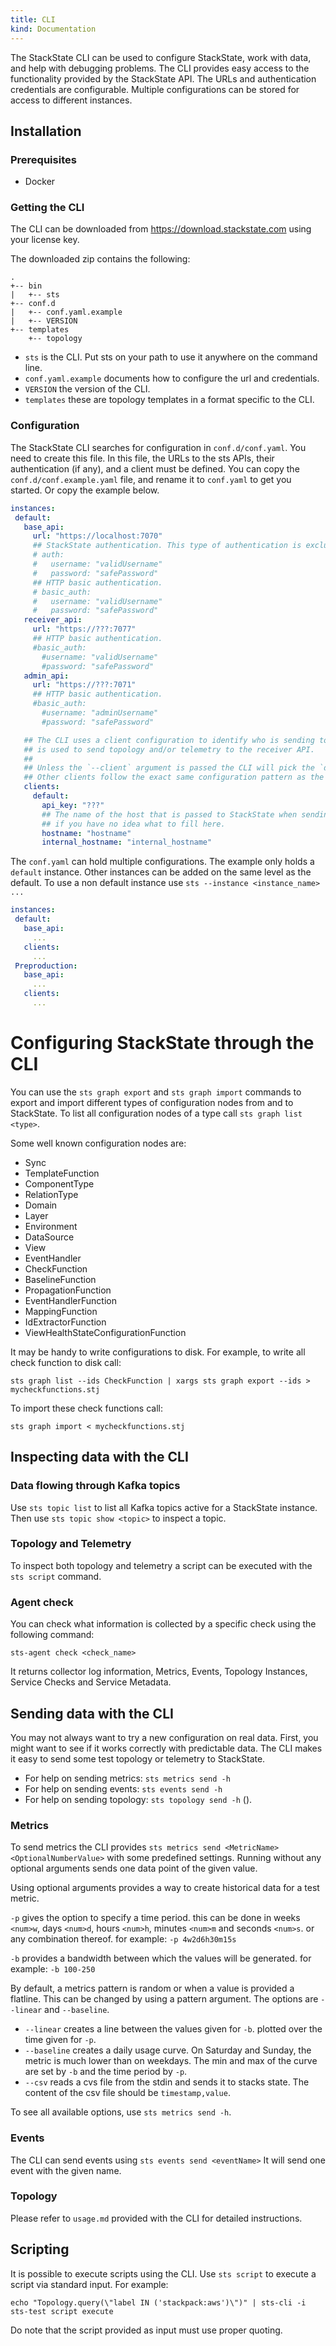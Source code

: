 ```yaml
---
title: CLI
kind: Documentation
---
```


The StackState CLI can be used to configure StackState, work with data, and help with debugging problems. The CLI provides easy access to the functionality provided by the StackState API. The URLs and authentication credentials are configurable. Multiple configurations can be stored for access to different instances.

## Installation

### Prerequisites

* Docker

### Getting the CLI

The CLI can be downloaded from https://download.stackstate.com using your license key.

The downloaded zip contains the following:

``` text
.
+-- bin
|   +-- sts
+-- conf.d
|   +-- conf.yaml.example
|   +-- VERSION
+-- templates
    +-- topology
```

* `sts` is the CLI. Put sts on your path to use it anywhere on the command line.
* `conf.yaml.example` documents how to configure the url and credentials.
* `VERSION` the version of the CLI.
* `templates` these are topology templates in a format specific to the CLI.

### Configuration

The StackState CLI searches for configuration in `conf.d/conf.yaml`. You need to create this file. In this file, the URLs to the sts APIs, their authentication (if any), and a client must be defined. You can copy the `conf.d/conf.example.yaml` file, and rename it to `conf.yaml` to get you started. Or copy the example below.

``` yaml
instances:
 default:
   base_api:
     url: "https://localhost:7070"
     ## StackState authentication. This type of authentication is exclusive to the `base_api`.
     # auth:
     #   username: "validUsername"
     #   password: "safePassword"
     ## HTTP basic authentication.
     # basic_auth:
     #   username: "validUsername"
     #   password: "safePassword"
   receiver_api:
     url: "https://???:7077"
     ## HTTP basic authentication.
     #basic_auth:
       #username: "validUsername"
       #password: "safePassword"
   admin_api:
     url: "https://???:7071"
     ## HTTP basic authentication.
     #basic_auth:
       #username: "adminUsername"
       #password: "safePassword"

   ## The CLI uses a client configuration to identify who is sending to the StackState instance. The client
   ## is used to send topology and/or telemetry to the receiver API.
   ##
   ## Unless the `--client` argument is passed the CLI will pick the `default` instance as configured below.
   ## Other clients follow the exact same configuration pattern as the default client. You may simply copy-paste its config and modify whatever is needed.
   clients:
     default:
       api_key: "???"
       ## The name of the host that is passed to StackState when sending. Leave these values unchanged
       ## if you have no idea what to fill here.
       hostname: "hostname"
       internal_hostname: "internal_hostname"
```

The `conf.yaml` can hold multiple configurations. The example only holds a `default` instance. Other instances can be added on the same level as the default. To use a non default instance use `sts --instance <instance_name> ...`

``` yaml
instances:
 default:
   base_api:
     ...
   clients:
     ...
 Preproduction:
   base_api:
     ...
   clients:
     ...
```

# Configuring StackState through the CLI

You can use the `sts graph export` and `sts graph import` commands to export and import different types of configuration nodes from and to StackState. To list all configuration nodes of a type call `sts graph list <type>`.

Some well known configuration nodes are:

* Sync
* TemplateFunction
* ComponentType
* RelationType
* Domain
* Layer
* Environment
* DataSource
* View
* EventHandler
* CheckFunction
* BaselineFunction
* PropagationFunction
* EventHandlerFunction
* MappingFunction
* IdExtractorFunction
* ViewHealthStateConfigurationFunction

It may be handy to write configurations to disk. For example, to write all check function to disk call:

`sts graph list --ids CheckFunction | xargs sts graph export --ids > mycheckfunctions.stj`

To import these check functions call:

`sts graph import < mycheckfunctions.stj`

## Inspecting data with the CLI

###  Data flowing through Kafka topics

Use `sts topic list` to list all Kafka topics active for a StackState instance. Then use `sts topic show <topic>` to inspect a topic.

###  Topology and Telemetry

To inspect both topology and telemetry a script can be executed with the `sts script` command.

### Agent check

You can check what information is collected by a specific check using the following command:

`sts-agent check <check_name>`

It returns collector log information, Metrics, Events, Topology Instances, Service Checks and Service Metadata.

## Sending data with the CLI

You may not always want to try a new configuration on real data. First, you might want to see if it works correctly with predictable data. The CLI makes it easy to send some test topology or telemetry to StackState.

* For help on sending metrics: `sts metrics send -h`
* For help on sending events: `sts events send -h`
* For help on sending topology: `sts topology send -h` ().

### Metrics

To send metrics the CLI provides `sts metrics send <MetricName> <OptionalNumberValue>` with some predefined settings. Running without any optional arguments sends one data point of the given value.

Using optional arguments provides a way to create historical data for a test metric.

`-p` gives the option to specify a time period. this can be done in weeks `<num>w`, days `<num>d`, hours `<num>h`, minutes `<num>m` and seconds `<num>s`. or any combination thereof. for example: `-p 4w2d6h30m15s`

`-b` provides a bandwidth between which the values will be generated. for example: `-b 100-250`

By default, a metrics pattern is random or when a value is provided a flatline. This can be changed by using a pattern argument. The options are `--linear` and `--baseline`.

* `--linear` creates a line between the values given for `-b`. plotted over the time given for `-p`.
* `--baseline` creates a daily usage curve. On Saturday and Sunday, the metric is much lower than on weekdays. The min and max of the curve are set by `-b` and the time period by `-p`.
* `--csv` reads a cvs file from the stdin and sends it to stacks state. The content of the csv file should be `timestamp,value`.

To see all available options, use `sts metrics send -h`.

### Events

The CLI can send events using `sts events send <eventName>` It will send one event with the given name.

### Topology

Please refer to `usage.md` provided with the CLI for detailed instructions.

## Scripting

It is possible to execute scripts using the CLI. Use `sts script` to execute a script via standard input. For example:

```
echo "Topology.query(\"label IN ('stackpack:aws')\")" | sts-cli -i sts-test script execute
```

Do note that the script provided as input must use proper quoting.

